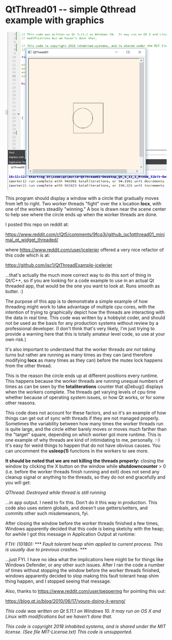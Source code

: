 # QtThread01 -- simple Qthread example with graphics

![QtThread01](/QtThread01.png)

This program should display a window with a circle that gradually moves
from left to right.  Two worker threads "fight" over the x location **locx**, with
one of the workers steadily "winning."  A box is drawn near the scene center to help
see where the circle ends up when the worker threads are done.

I posted this repo on reddit at:

https://www.reddit.com/r/Qt5/comments/9fcq3j/github_isc1qtthread01_minimal_qt_widget_threaded/

where https://www.reddit.com/user/jcelerier offered a very nice refactor of this code which is at:

https://github.com/isc1/QtThreadExample-jcelerier

...that's actually the much more correct way to do this sort of thing in Qt/C++, so if you are
looking for a code example to use in an actual Qt threaded app, that would be the one you want to
look at.  Runs smooth as butter. :)

The purpose of this app is to demonstrate a simple example of how threading might
work to take advantage of multiple cpu cores, with the intention of trying to graphically
depict how the threads are interacting with the data in real time.  This code was written
by a hobbyist coder, and should not be used as the basis for any production systems without
review by a professional developer. (I don't think that's very likely, I'm just trying
to provide a warning here that this is totally amateur level code, so use at your own risk.)

It's also important to understand that the worker threads *are not taking turns* but rather
are running as many times as they can (and therefore modifying **locx** as many times as they
can) before the mutex lock happens from the other thread.

This is the reason the circle ends up at different positions every runtime.  This happens
because the worker threads are running unequal numbers of times as can be seen by the
**totaliterations** counter that qDebug() displays when the workers complete.  The threads
get varying levels of cpu time whether because of operating system issues, or how Qt works,
or for some other reasons.

This code does not account for these factors, and so it's an example
of how things can get out of sync with threads if they are not managed properly.  Sometimes
the variability between how many times the worker threads run is quite large, and the circle
either barely moves or moves much farther than the "target" square, depending on which
worker got more runtime.  This is one example of why threads are kind of intimidating to me,
personally. :-)  It's easy for weird things to happen that do not have obvious causes.  You can
uncomment the **usleep(1)** functions in the workers to see more.

**It should be noted that we are not killing the threads properly:** closing the window
by clicking the X button on the window while **shutdowncounter** > 0 (i.e. before the
worker threads finish running and exit) does not send any cleanup signal or anything to
the threads, so they do not end gracefully and you will get:

_QThread: Destroyed while thread is still running_

...in app output.  I need to fix this.  Don't do it this way in production.  This code also uses
extern globals, and doesn't use getters/setters, and commits other such misdemeanors, fyi.

After closing the window before the worker threads finished a few times, Windows apparently
decided that this code is being sketchy with the heap; for awhile I got this message in
Application Output at runtime:

_FTH: (10180): *** Fault tolerant heap shim applied to current process. This is usually due to previous crashes. ***_

...just FYI.  I have no idea what the implications here might be for things like Windows Defender, or
any other such issues.  After I ran the code a number of times without stopping the window
before the worker threads finished, windows apparently decided to stop making this fault
tolerant heap shim thing happen, and I stopped seeing that message.

Also, thanks to https://www.reddit.com/user/peppermg for pointing this out:

https://blog.qt.io/blog/2010/06/17/youre-doing-it-wrong/

*This code was written on Qt 5.11.1 on Windows 10.  It may run on OS X and Linux with modifications but we haven't done that.*

*This code is copyright 2018 inhabited.systems, and is shared under the MIT license. (See file MIT-License.txt)  This code is unsupported.*
